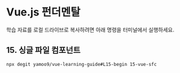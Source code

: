 # Vue.js 펀더멘탈

학습 자료를 로컬 드라이브로 복사하려면 아래 명령을 터미널에서 실행하세요.

## 15. 싱글 파일 컴포넌트

```sh
npx degit yamoo9/vue-learning-guide#L15-begin 15-vue-sfc
```